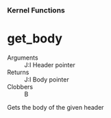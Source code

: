 ### Kernel Functions
# get_body
<dl>
	<dt>Arguments</dt>
	<dd>J:I&nbsp;Header pointer</dd>
	<dt>Returns</dt>
	<dd>J:I&nbsp;Body pointer</dd>
	<dt>Clobbers</dt>
	<dd>B</dd>
</dl>

 Gets the body of the given header
